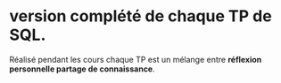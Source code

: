 # version complété de chaque TP de SQL.
  Réalisé pendant les cours chaque TP est un mélange entre **réflexion personnelle partage de connaissance**.

